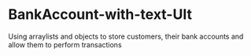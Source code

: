 # BankAccount-with-text-UIt
Using arraylists and objects to store customers, their bank accounts and allow them to perform transactions
